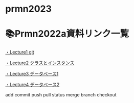 # prmn2023

# 📚Prmn2022a資料リンク一覧

[・Lecture1 git](git/Lecture1.md)

[・Lecture2 クラスとインスタンス](JAVA_base/Lecture1.md)

[・Lecture3 データベース1](DB/Java+DB.md)

[・Lecture4 データベース2](DB/Java+DB.md)

add
commit
push
pull
status
merge
branch
checkout
